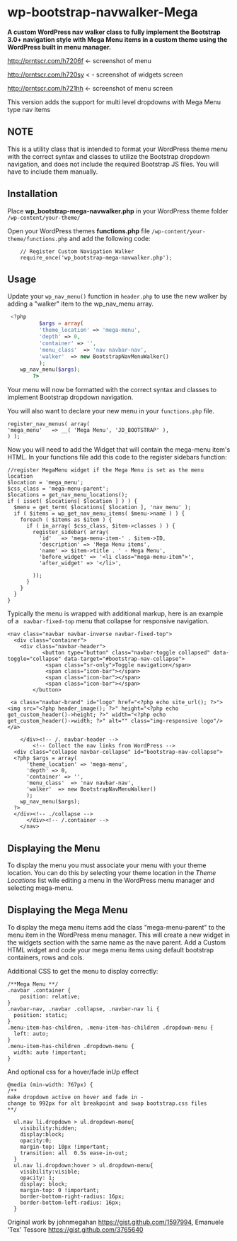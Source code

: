 wp-bootstrap-navwalker-Mega
======================

**A custom WordPress nav walker class to fully implement the Bootstrap 3.0+ navigation style with Mega Menu items in a custom theme using the WordPress built in menu manager.**

http://prntscr.com/h7206f <- screenshot of menu

http://prntscr.com/h720sy < - screenshot of widgets screen

http://prntscr.com/h721hh <- screenshot of menu screen


This version adds the support for multi level dropdowns with Mega Menu type nav items

NOTE
----
This is a utility class that is intended to format your WordPress theme menu with the correct syntax and classes to utilize the Bootstrap dropdown navigation, and does not include the required Bootstrap JS files. You will have to include them manually. 

Installation
------------
Place **wp_bootstrap-mega-navwalker.php** in your WordPress theme folder `/wp-content/your-theme/`

Open your WordPress themes **functions.php** file  `/wp-content/your-theme/functions.php` and add the following code:


		// Register Custom Navigation Walker
		require_once('wp_bootstrap-mega-navwalker.php');


Usage
------------
Update your `wp_nav_menu()` function in `header.php` to use the new walker by adding a "walker" item to the wp_nav_menu array.

```php
 <?php
          $args = array(
		  'theme_location' => 'mega-menu',
		  'depth' => 0,
		  'container' => '',
		  'menu_class'  => 'nav navbar-nav',
		  'walker'  => new BootstrapNavMenuWalker()
          );
    wp_nav_menu($args);
        ?>
```

Your menu will now be formatted with the correct syntax and classes to implement Bootstrap dropdown navigation. 

You will also want to declare your new menu in your `functions.php` file.


	register_nav_menus( array(
	'mega_menu'   => __( 'Mega Menu', 'JD_BOOTSTRAP' ),
	) );

Now you will need to add the Widget that will contain the mega-menu item's HTML. In your functions file add this code to the register sidebars function:

	//register MegaMenu widget if the Mega Menu is set as the menu location
    $location = 'mega_menu';
    $css_class = 'mega-menu-parent';
    $locations = get_nav_menu_locations();
    if ( isset( $locations[ $location ] ) ) {
      $menu = get_term( $locations[ $location ], 'nav_menu' );
      if ( $items = wp_get_nav_menu_items( $menu->name ) ) {
        foreach ( $items as $item ) {
          if ( in_array( $css_class, $item->classes ) ) {
            register_sidebar( array(
              'id'   => 'mega-menu-item-' . $item->ID,
              'description' => 'Mega Menu items',
              'name' => $item->title . ' - Mega Menu',
              'before_widget' => '<li class="mega-menu-item">',
              'after_widget' => '</li>', 

            ));
          }
        }
      }
    }
    
    
Typically the menu is wrapped with additional markup, here is an example of a ` navbar-fixed-top` menu that collapse for responsive navigation.


	<nav class="navbar navbar-inverse navbar-fixed-top">
	  <div class="container">
		<div class="navbar-header">
		       <button type="button" class="navbar-toggle collapsed" data-toggle="collapse" data-target="#bootstrap-nav-collapse">
				<span class="sr-only">Toggle navigation</span>
				<span class="icon-bar"></span>
				<span class="icon-bar"></span>
				<span class="icon-bar"></span>
			</button>

	 <a class="navbar-brand" id="logo" href="<?php echo site_url(); ?>"><img src="<?php header_image(); ?>" height="<?php echo get_custom_header()->height; ?>" width="<?php echo get_custom_header()->width; ?>" alt="" class="img-responsive logo"/></a>

		</div><!-- /. navbar-header -->
		    <!-- Collect the nav links from WordPress -->
	  <div class="collapse navbar-collapse" id="bootstrap-nav-collapse">         
	  <?php $args = array(
		  'theme_location' => 'mega-menu',
		  'depth' => 0,
		  'container' => '',
		  'menu_class'  => 'nav navbar-nav',
		  'walker'  => new BootstrapNavMenuWalker()
		  );
	    wp_nav_menu($args);
	  ?>
	  </div><!-- ./collapse -->
		  </div><!-- /.container -->
		</nav>




Displaying the Menu 
-------------------
To display the menu you must associate your menu with your theme location. You can do this by selecting your theme location in the *Theme Locations* list wile editing a menu in the WordPress menu manager and selecting mega-menu.

Displaying the Mega Menu
-------------------
To display the mega menu items add the class "mega-menu-parent" to the menu item in the WordPress menu manager. This will create a new widget in the widgets section with the same name as the nave parent. Add a Custom HTML widget and code your mega menu items using default bootstrap containers, rows and cols.

Additional CSS to get the menu to display correctly:

	/**Mega Menu **/
	.navbar .container {
	    position: relative;
	}
	.navbar-nav, .navbar .collapse, .navbar-nav li {
	  position: static;
	}
	.menu-item-has-children, .menu-item-has-children .dropdown-menu {
	  left: auto;
	}
	.menu-item-has-children .dropdown-menu {
	  width: auto !important;
	}

And optional css for a hover/fade inUp effect

	@media (min-width: 767px) {
    /** 
    make dropdown active on hover and fade in - 
    change to 992px for alt breakpoint and swap bootstrap.css files 
    **/

	  ul.nav li.dropdown > ul.dropdown-menu{
	    visibility:hidden;
	    display:block;
	    opacity:0;
	    margin-top: 10px !important;
	    transition: all  0.5s ease-in-out;
	  }
	  ul.nav li.dropdown:hover > ul.dropdown-menu{
	    visibility:visible;
	    opacity: 1;
	    display: block;
	    margin-top: 0 !important; 
	    border-bottom-right-radius: 16px;
	    border-bottom-left-radius: 16px;
	  } 



Original work by johnmegahan https://gist.github.com/1597994, Emanuele 'Tex' Tessore https://gist.github.com/3765640


